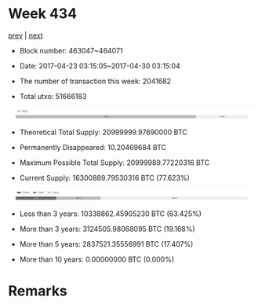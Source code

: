# Week 434

[prev](week0433.md) | [next](week0435.md)

- Block number: 463047~464071

- Date: 2017-04-23 03:15:05~2017-04-30 03:15:04

- The number of transaction this week: 2041682

- Total utxo: 51666183

![](../images/mined_week0434.png)

- Theoretical Total Supply: 20999999.97690000 BTC

- Permanently Disappeared: 10.20469684 BTC

- Maximum Possible Total Supply: 20999989.77220316 BTC

- Current Supply: 16300889.79530316 BTC (77.623%)

![](../images/year_week0434.png)


- Less than 3 years: 10338862.45905230 BTC (63.425%)

- More than 3 years: 3124505.98068095 BTC (19.168%)

- More than 5 years: 2837521.35556991 BTC (17.407%)

- More than 10 years: 0.00000000 BTC (0.000%)

# Remarks

